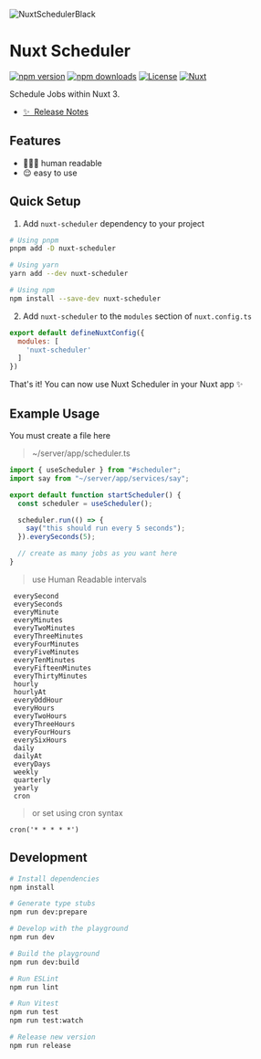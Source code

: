 
![NuxtSchedulerBlack](https://user-images.githubusercontent.com/45824492/221433099-051fe13c-089d-4578-9021-a338a2aac80d.png)

<!--
Get your module up and running quickly.

Find and replace all on all files (CMD+SHIFT+F):
- Name: Nuxt Scheduler
- Package name: nuxt-scheduler
- Description: Schedule Jobs within Nuxt 3
-->

# Nuxt Scheduler

[![npm version][npm-version-src]][npm-version-href]
[![npm downloads][npm-downloads-src]][npm-downloads-href]
[![License][license-src]][license-href]
[![Nuxt][nuxt-src]][nuxt-href]

Schedule Jobs within Nuxt 3.

- [✨ &nbsp;Release Notes](/CHANGELOG.md)
<!-- - [📖 &nbsp;Documentation](https://example.com) -->

## Features

<!-- Highlight some of the features your module provide here -->
- 👩🏼‍🌾 human readable
- 😌 easy to use

## Quick Setup

1. Add `nuxt-scheduler` dependency to your project

```bash
# Using pnpm
pnpm add -D nuxt-scheduler

# Using yarn
yarn add --dev nuxt-scheduler

# Using npm
npm install --save-dev nuxt-scheduler
```

2. Add `nuxt-scheduler` to the `modules` section of `nuxt.config.ts`

```js
export default defineNuxtConfig({
  modules: [
    'nuxt-scheduler'
  ]
})
```

That's it! You can now use Nuxt Scheduler in your Nuxt app ✨

## Example Usage
You must create a file here
> ~/server/app/scheduler.ts

```js
import { useScheduler } from "#scheduler";
import say from "~/server/app/services/say";

export default function startScheduler() {
  const scheduler = useScheduler();

  scheduler.run(() => {
    say("this should run every 5 seconds");
  }).everySeconds(5);

  // create as many jobs as you want here
}
```

>  use Human Readable intervals
```
 everySecond
 everySeconds
 everyMinute
 everyMinutes
 everyTwoMinutes
 everyThreeMinutes
 everyFourMinutes
 everyFiveMinutes
 everyTenMinutes
 everyFifteenMinutes
 everyThirtyMinutes
 hourly
 hourlyAt
 everyOddHour
 everyHours
 everyTwoHours
 everyThreeHours
 everyFourHours
 everySixHours
 daily
 dailyAt
 everyDays
 weekly
 quarterly
 yearly
 cron
```

> or set using cron syntax
```
cron('* * * * *')
```

## Development

```bash
# Install dependencies
npm install

# Generate type stubs
npm run dev:prepare

# Develop with the playground
npm run dev

# Build the playground
npm run dev:build

# Run ESLint
npm run lint

# Run Vitest
npm run test
npm run test:watch

# Release new version
npm run release
```

<!-- Badges -->
[npm-version-src]: https://img.shields.io/npm/v/nuxt-scheduler/latest.svg?style=flat&colorA=18181B&colorB=28CF8D
[npm-version-href]: https://npmjs.com/package/nuxt-scheduler

[npm-downloads-src]: https://img.shields.io/npm/dm/nuxt-scheduler.svg?style=flat&colorA=18181B&colorB=28CF8D
[npm-downloads-href]: https://npmjs.com/package/nuxt-scheduler

[license-src]: https://img.shields.io/npm/l/nuxt-scheduler.svg?style=flat&colorA=18181B&colorB=28CF8D
[license-href]: https://npmjs.com/package/nuxt-scheduler

[nuxt-src]: https://img.shields.io/badge/Nuxt-18181B?logo=nuxt.js
[nuxt-href]: https://nuxt.com
